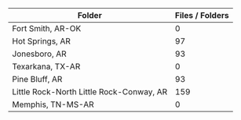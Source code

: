 | Folder                                   |   Files / Folders |
|------------------------------------------|-------------------|
| Fort Smith, AR-OK                        |                 0 |
| Hot Springs, AR                          |                97 |
| Jonesboro, AR                            |                93 |
| Texarkana, TX-AR                         |                 0 |
| Pine Bluff, AR                           |                93 |
| Little Rock-North Little Rock-Conway, AR |               159 |
| Memphis, TN-MS-AR                        |                 0 |